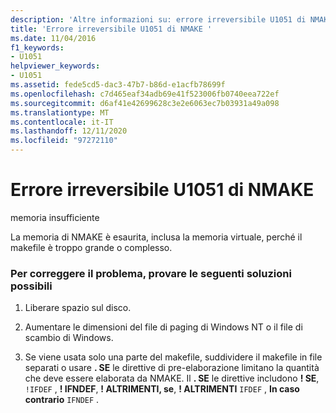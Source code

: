 ```yaml
---
description: 'Altre informazioni su: errore irreversibile U1051 di NMAKE'
title: 'Errore irreversibile U1051 di NMAKE '
ms.date: 11/04/2016
f1_keywords:
- U1051
helpviewer_keywords:
- U1051
ms.assetid: fede5cd5-dac3-47b7-b86d-e1acfb78699f
ms.openlocfilehash: c7d465eaf34adb69e41f523006fb0740eea722ef
ms.sourcegitcommit: d6af41e42699628c3e2e6063ec7b03931a49a098
ms.translationtype: MT
ms.contentlocale: it-IT
ms.lasthandoff: 12/11/2020
ms.locfileid: "97272110"
---
```

# <a name="nmake-fatal-error-u1051"></a>Errore irreversibile U1051 di NMAKE 

memoria insufficiente

La memoria di NMAKE è esaurita, inclusa la memoria virtuale, perché il makefile è troppo grande o complesso.

### <a name="to-fix-by-using-the-following-possible-solutions"></a>Per correggere il problema, provare le seguenti soluzioni possibili

1. Liberare spazio sul disco.

1. Aumentare le dimensioni del file di paging di Windows NT o il file di scambio di Windows.

1. Se viene usata solo una parte del makefile, suddividere il makefile in file separati o usare **. SE** le direttive di pre-elaborazione limitano la quantità che deve essere elaborata da NMAKE. Il **. SE** le direttive includono **! SE**, `!IFDEF` , **! IFNDEF**, **! ALTRIMENTI, se**, **! ALTRIMENTI** `IFDEF` , **In caso contrario** `IFNDEF` .
